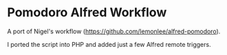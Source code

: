 # Pomodoro Alfred Workflow

A port of Nigel's workflow (https://github.com/lemonlee/alfred-pomodoro).

I ported the script into PHP and added just a few Alfred remote triggers.
